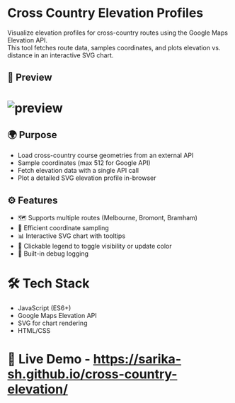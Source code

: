 # Cross Country Elevation Profiles

Visualize elevation profiles for cross-country routes using the Google Maps Elevation API.  
This tool fetches route data, samples coordinates, and plots elevation vs. distance in an interactive SVG chart.

## 📸 Preview

# ![preview](https://github.com/user-attachments/assets/2ad80862-6a95-4b52-bf79-22053adc7306)

## 🌍 Purpose

- Load cross-country course geometries from an external API
- Sample coordinates (max 512 for Google API)
- Fetch elevation data with a single API call
- Plot a detailed SVG elevation profile in-browser

## ⚙️ Features

- 🗺 Supports multiple routes (Melbourne, Bromont, Bramham)
- 📏 Efficient coordinate sampling
- 📊 Interactive SVG chart with tooltips
- 🎨 Clickable legend to toggle visibility or update color
- 🐞 Built-in debug logging

# 🛠 Tech Stack

- JavaScript (ES6+)
- Google Maps Elevation API
- SVG for chart rendering
- HTML/CSS

# 🔗 Live Demo - https://sarika-sh.github.io/cross-country-elevation/




